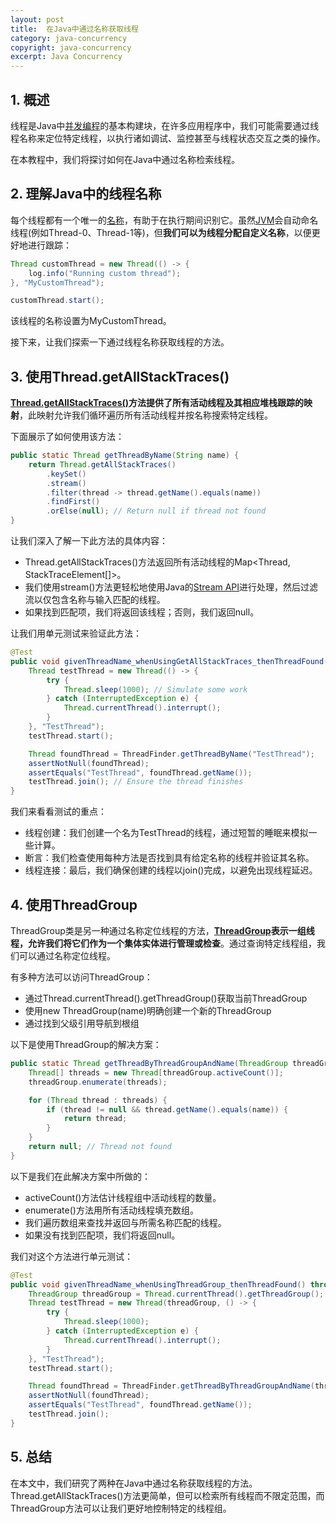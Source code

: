 ```yaml
---
layout: post
title:  在Java中通过名称获取线程
category: java-concurrency
copyright: java-concurrency
excerpt: Java Concurrency
---
```


## 1. 概述

线程是Java中[并发编程](https://www.baeldung.com/java-concurrency)的基本构建块，在许多应用程序中，我们可能需要通过线程名称来定位特定线程，以执行诸如调试、监控甚至与线程状态交互之类的操作。

在本教程中，我们将探讨如何在Java中通过名称检索线程。

## 2. 理解Java中的线程名称

每个线程都有一个唯一的[名称](https://www.baeldung.com/java-set-thread-name)，有助于在执行期间识别它。虽然[JVM](https://www.baeldung.com/jvm-series)会自动命名线程(例如Thread-0、Thread-1等)，但**我们可以为线程分配自定义名称**，以便更好地进行跟踪：

```java
Thread customThread = new Thread(() -> {
    log.info("Running custom thread");
}, "MyCustomThread");

customThread.start();
```

该线程的名称设置为MyCustomThread。

接下来，让我们探索一下通过线程名称获取线程的方法。

## 3. 使用Thread.getAllStackTraces()

**[Thread.getAllStackTraces()](https://docs.oracle.com/en/java/javase/23/docs/api/java.base/java/lang/Thread.html#getAllStackTraces())方法提供了所有活动线程及其相应堆栈跟踪的映射**，此映射允许我们循环遍历所有活动线程并按名称搜索特定线程。

下面展示了如何使用该方法：

```java
public static Thread getThreadByName(String name) {
    return Thread.getAllStackTraces()
        .keySet()
        .stream()
        .filter(thread -> thread.getName().equals(name))
        .findFirst()
        .orElse(null); // Return null if thread not found
}
```

让我们深入了解一下此方法的具体内容：

- Thread.getAllStackTraces()方法返回所有活动线程的Map<Thread, StackTraceElement[]\>。
- 我们使用stream()方法更轻松地使用Java的[Stream API](https://www.baeldung.com/java-streams)进行处理，然后过滤流以仅包含名称与输入匹配的线程。
- 如果找到匹配项，我们将返回该线程；否则，我们返回null。

让我们用单元测试来验证此方法：

```java
@Test
public void givenThreadName_whenUsingGetAllStackTraces_thenThreadFound() throws InterruptedException {
    Thread testThread = new Thread(() -> {
        try {
            Thread.sleep(1000); // Simulate some work
        } catch (InterruptedException e) {
            Thread.currentThread().interrupt();
        }
    }, "TestThread");
    testThread.start();

    Thread foundThread = ThreadFinder.getThreadByName("TestThread");
    assertNotNull(foundThread);
    assertEquals("TestThread", foundThread.getName());
    testThread.join(); // Ensure the thread finishes
}
```

我们来看看测试的重点：

- 线程创建：我们创建一个名为TestThread的线程，通过短暂的睡眠来模拟一些计算。
- 断言：我们检查使用每种方法是否找到具有给定名称的线程并验证其名称。
- 线程连接：最后，我们确保创建的线程以join()完成，以避免出现线程延迟。

## 4. 使用ThreadGroup

ThreadGroup类是另一种通过名称定位线程的方法，**[ThreadGroup](https://docs.oracle.com/en/java/javase/23/docs/api/java.base/java/lang/ThreadGroup.html)表示一组线程，允许我们将它们作为一个集体实体进行管理或检查**。通过查询特定线程组，我们可以通过名称定位线程。

有多种方法可以访问ThreadGroup：

- 通过Thread.currentThread().getThreadGroup()获取当前ThreadGroup
- 使用new ThreadGroup(name)明确创建一个新的ThreadGroup
- 通过找到父级引用导航到根组

以下是使用ThreadGroup的解决方案：

```java
public static Thread getThreadByThreadGroupAndName(ThreadGroup threadGroup, String name) {
    Thread[] threads = new Thread[threadGroup.activeCount()];
    threadGroup.enumerate(threads);

    for (Thread thread : threads) {
        if (thread != null && thread.getName().equals(name)) {
            return thread;
        }
    }
    return null; // Thread not found
}
```

以下是我们在此解决方案中所做的：

- activeCount()方法估计线程组中活动线程的数量。
- enumerate()方法用所有活动线程填充数组。
- 我们遍历数组来查找并返回与所需名称匹配的线程。
- 如果没有找到匹配项，我们将返回null。

我们对这个方法进行单元测试：

```java
@Test
public void givenThreadName_whenUsingThreadGroup_thenThreadFound() throws InterruptedException {
    ThreadGroup threadGroup = Thread.currentThread().getThreadGroup();
    Thread testThread = new Thread(threadGroup, () -> {
        try {
            Thread.sleep(1000);
        } catch (InterruptedException e) {
            Thread.currentThread().interrupt();
        }
    }, "TestThread");
    testThread.start();

    Thread foundThread = ThreadFinder.getThreadByThreadGroupAndName(threadGroup, "TestThread");
    assertNotNull(foundThread);
    assertEquals("TestThread", foundThread.getName());
    testThread.join();
}
```

## 5. 总结

在本文中，我们研究了两种在Java中通过名称获取线程的方法。Thread.getAllStackTraces()方法更简单，但可以检索所有线程而不限定范围，而ThreadGroup方法可以让我们更好地控制特定的线程组。